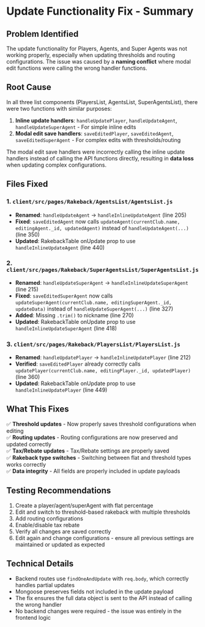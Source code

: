 # Update Functionality Fix - Summary

## Problem Identified

The update functionality for Players, Agents, and Super Agents was not working properly, especially when updating thresholds and routing configurations. The issue was caused by a **naming conflict** where modal edit functions were calling the wrong handler functions.

## Root Cause

In all three list components (PlayersList, AgentsList, SuperAgentsList), there were two functions with similar purposes:
1. **Inline update handlers**: `handleUpdatePlayer`, `handleUpdateAgent`, `handleUpdateSuperAgent` - For simple inline edits
2. **Modal edit save handlers**: `saveEditedPlayer`, `saveEditedAgent`, `saveEditedSuperAgent` - For complex edits with thresholds/routing

The modal edit save handlers were incorrectly calling the inline update handlers instead of calling the API functions directly, resulting in **data loss** when updating complex configurations.

## Files Fixed

### 1. `client/src/pages/Rakeback/AgentsList/AgentsList.js`
- **Renamed**: `handleUpdateAgent` → `handleInlineUpdateAgent` (line 205)
- **Fixed**: `saveEditedAgent` now calls `updateAgent(currentClub.name, editingAgent._id, updatedAgent)` instead of `handleUpdateAgent(...)` (line 350)
- **Updated**: RakebackTable onUpdate prop to use `handleInlineUpdateAgent` (line 440)

### 2. `client/src/pages/Rakeback/SuperAgentsList/SuperAgentsList.js`
- **Renamed**: `handleUpdateSuperAgent` → `handleInlineUpdateSuperAgent` (line 215)
- **Fixed**: `saveEditedSuperAgent` now calls `updateSuperAgent(currentClub.name, editingSuperAgent._id, updateData)` instead of `handleUpdateSuperAgent(...)` (line 327)
- **Added**: Missing `.trim()` to nickname (line 270)
- **Updated**: RakebackTable onUpdate prop to use `handleInlineUpdateSuperAgent` (line 418)

### 3. `client/src/pages/Rakeback/PlayersList/PlayersList.js`
- **Renamed**: `handleUpdatePlayer` → `handleInlineUpdatePlayer` (line 212)
- **Verified**: `saveEditedPlayer` already correctly calls `updatePlayer(currentClub.name, editingPlayer._id, updatedPlayer)` (line 360)
- **Updated**: RakebackTable onUpdate prop to use `handleInlineUpdatePlayer` (line 449)

## What This Fixes

✅ **Threshold updates** - Now properly saves threshold configurations when editing  
✅ **Routing updates** - Routing configurations are now preserved and updated correctly  
✅ **Tax/Rebate updates** - Tax/Rebate settings are properly saved  
✅ **Rakeback type switches** - Switching between flat and threshold types works correctly  
✅ **Data integrity** - All fields are properly included in update payloads

## Testing Recommendations

1. Create a player/agent/superAgent with flat percentage
2. Edit and switch to threshold-based rakeback with multiple thresholds
3. Add routing configurations
4. Enable/disable tax rebate
5. Verify all changes are saved correctly
6. Edit again and change configurations - ensure all previous settings are maintained or updated as expected

## Technical Details

- Backend routes use `findOneAndUpdate` with `req.body`, which correctly handles partial updates
- Mongoose preserves fields not included in the update payload
- The fix ensures the full data object is sent to the API instead of calling the wrong handler
- No backend changes were required - the issue was entirely in the frontend logic

